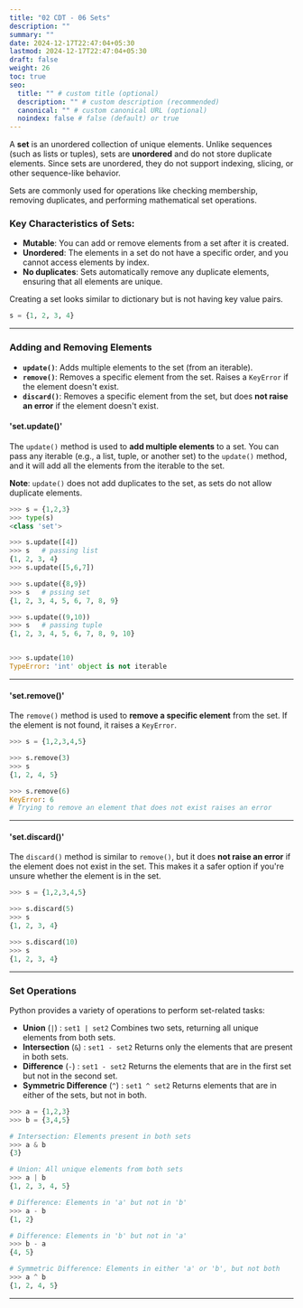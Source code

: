 ```yaml
---
title: "02 CDT - 06 Sets"
description: ""
summary: ""
date: 2024-12-17T22:47:04+05:30
lastmod: 2024-12-17T22:47:04+05:30
draft: false
weight: 26
toc: true
seo:
  title: "" # custom title (optional)
  description: "" # custom description (recommended)
  canonical: "" # custom canonical URL (optional)
  noindex: false # false (default) or true
---
```





A **set** is an unordered collection of unique elements. Unlike sequences (such as lists or tuples), sets are **unordered** and do not store duplicate elements. Since sets are unordered, they do not support indexing, slicing, or other sequence-like behavior.

Sets are commonly used for operations like checking membership, removing duplicates, and performing mathematical set operations.

### Key Characteristics of Sets:
- **Mutable**: You can add or remove elements from a set after it is created.
- **Unordered**: The elements in a set do not have a specific order, and you cannot access elements by index.
- **No duplicates**: Sets automatically remove any duplicate elements, ensuring that all elements are unique.

Creating a set looks similar to dictionary but is not having key value pairs.
```python
s = {1, 2, 3, 4}
```


---

### Adding and Removing Elements

- **`update()`**: Adds multiple elements to the set (from an iterable).
- **`remove()`**: Removes a specific element from the set. Raises a `KeyError` if the element doesn't exist.
- **`discard()`**: Removes a specific element from the set, but does **not raise an error** if the element doesn't exist.


#### **'set.update()'**

The `update()` method is used to **add multiple elements** to a set. You can pass any iterable (e.g., a list, tuple, or another set) to the `update()` method, and it will add all the elements from the iterable to the set.

**Note**: `update()` does not add duplicates to the set, as sets do not allow duplicate elements.

```python
>>> s = {1,2,3}
>>> type(s)
<class 'set'>
```

```python
>>> s.update([4])
>>> s   # passing list
{1, 2, 3, 4}
>>> s.update([5,6,7])

>>> s.update({8,9})
>>> s   # pssing set
{1, 2, 3, 4, 5, 6, 7, 8, 9}

>>> s.update((9,10))
>>> s   # passing tuple
{1, 2, 3, 4, 5, 6, 7, 8, 9, 10}


>>> s.update(10)
TypeError: 'int' object is not iterable
```

___

#### **'set.remove()'**

The `remove()` method is used to **remove a specific element** from the set. If the element is not found, it raises a `KeyError`.

```python
>>> s = {1,2,3,4,5}

>>> s.remove(3)
>>> s
{1, 2, 4, 5}

>>> s.remove(6)
KeyError: 6
# Trying to remove an element that does not exist raises an error
```

___

#### **'set.discard()'**

The `discard()` method is similar to `remove()`, but it does **not raise an error** if the element does not exist in the set. This makes it a safer option if you're unsure whether the element is in the set.

```python
>>> s = {1,2,3,4,5}

>>> s.discard(5)
>>> s
{1, 2, 3, 4}

>>> s.discard(10)
>>> s
{1, 2, 3, 4}
```

---


### Set Operations

Python provides a variety of operations to perform set-related tasks:

- **Union** (`|`) : `set1 | set2` Combines two sets, returning all unique elements from both sets.
- **Intersection** (`&`) : `set1 - set2` Returns only the elements that are present in both sets.
- **Difference** (`-`) : `set1 - set2` Returns the elements that are in the first set but not in the second set.
- **Symmetric Difference** (`^`) : `set1 ^ set2` Returns elements that are in either of the sets, but not in both.

```python
>>> a = {1,2,3}
>>> b = {3,4,5}

# Intersection: Elements present in both sets
>>> a & b
{3}

# Union: All unique elements from both sets
>>> a | b
{1, 2, 3, 4, 5}

# Difference: Elements in 'a' but not in 'b'
>>> a - b
{1, 2}

# Difference: Elements in 'b' but not in 'a'
>>> b - a
{4, 5}

# Symmetric Difference: Elements in either 'a' or 'b', but not both
>>> a ^ b
{1, 2, 4, 5}
```


---


